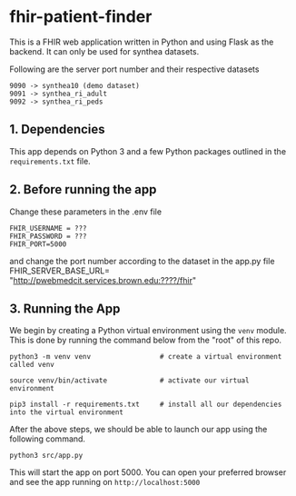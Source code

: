 # fhir-patient-finder

This is a FHIR web application written in Python and using Flask as the backend. It can only be used for synthea datasets.

Following are the server port number and their respective datasets

```
9090 -> synthea10 (demo dataset)
9091 -> synthea_ri_adult
9092 -> synthea_ri_peds
```

## 1. Dependencies
This app depends on Python 3 and a few Python packages outlined in the `requirements.txt` file. 

## 2. Before running the app

Change these parameters in the .env file

```
FHIR_USERNAME = ???
FHIR_PASSWORD = ???
FHIR_PORT=5000
```

and change the port number according to the dataset in the app.py file 
FHIR_SERVER_BASE_URL= "http://pwebmedcit.services.brown.edu:????/fhir"

## 3. Running the App

We begin by creating a Python virtual environment using the `venv` module. This is done by running the command below from the "root" of this repo. 

```
python3 -m venv venv                 # create a virtual environment called venv

source venv/bin/activate             # activate our virtual environment

pip3 install -r requirements.txt     # install all our dependencies into the virtual environment
```


After the above steps, we should be able to launch our app using the following command.

```
python3 src/app.py
```


This will start the app on port 5000. You can open your preferred browser and see the app running on `http://localhost:5000`


